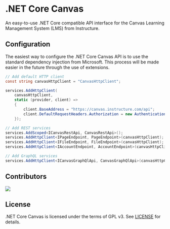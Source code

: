 # .NET Core Canvas

An easy-to-use .NET Core compatible API interface for the Canvas Learning Management System (LMS)
from Instructure.

## Configuration

The easiest way to configure the .NET Core Canvas API is to use the standard dependency injection from Microsoft.
This process will be made easier in the future through the use of extensions. 

```csharp
// Add default HTTP client
const string canvasHttpClient = "CanvasHttpClient";

services.AddHttpClient(
    canvasHttpClient,
    static (provider, client) =>
    {
        client.BaseAddress = "https://canvas.instructure.com/api";
        client.DefaultRequestHeaders.Authorization = new AuthenticationHeaderValue("Bearer", "Token");
    });

// Add REST services
services.AddScoped<ICanvasRestApi, CanvasRestApi>();
services.AddHttpClient<IPageEndpoint, PageEndpoint>(canvasHttpClient);
services.AddHttpClient<IFileEndpoint, FileEndpoint>(canvasHttpClient);
services.AddHttpClient<IAccountEndpoint, AccountEndpoint>(canvasHttpClient);

// Add GraphQL services
services.AddHttpClient<ICanvasGraphQlApi, CanvasGraphQlApi>(canvasHttpClient);
```

## Contributors

<a href = "https://github.com/Typiqally/dotnetcore-canvas/graphs/contributors">
  <img src = "https://contrib.rocks/image?repo=Typiqally/dotnetcore-canvas"/>
</a>

## License

.NET Core Canvas is licensed under the terms of GPL v3. See [LICENSE](LICENSE) for details.